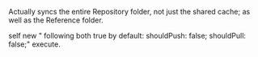 Actually syncs the entire Repository folder, not just the shared cache; as well as the Reference folder.

self new
" following both true by default:
	shouldPush: false;
	shouldPull: false;"
	execute.